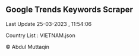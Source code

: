 

## Google Trends Keywords Scraper 
 
Last Update 25-03-2023 , 11:54:06

Country List :
VIETNAM.json



© Abdul Muttaqin 
